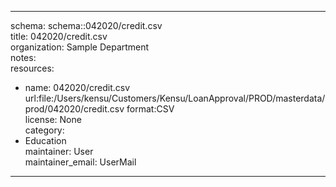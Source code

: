 


---  
schema: schema::042020/credit.csv  
title: 042020/credit.csv  
organization: Sample Department  
notes:   
resources:  
- name: 042020/credit.csv 
 url:file:/Users/kensu/Customers/Kensu/LoanApproval/PROD/masterdata/prod/042020/credit.csv 
 format:CSV  
license: None  
category:
 - Education  
maintainer: User  
maintainer_email: UserMail  
---